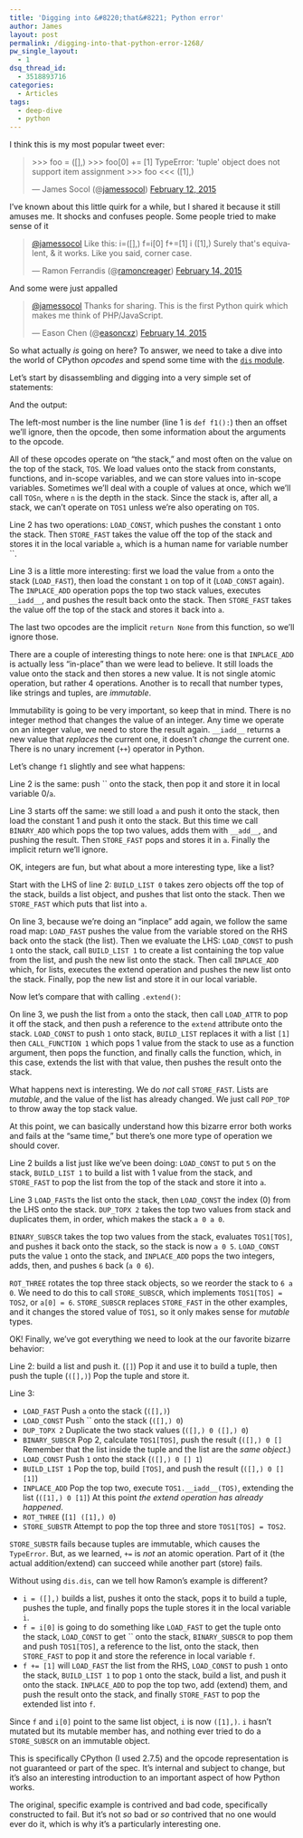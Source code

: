 ```yaml
---
title: 'Digging into &#8220;that&#8221; Python error'
author: James
layout: post
permalink: /digging-into-that-python-error-1268/
pw_single_layout:
  - 1
dsq_thread_id:
  - 3518893716
categories:
  - Articles
tags:
  - deep-dive
  - python
---
```

I think this is my most popular tweet ever:

<blockquote class="twitter-tweet" lang="en">
  <p>
    >>> foo = ([],)&#10;>>> foo[0] += [1]&#10;TypeError: 'tuple' object does not support item assignment&#10;>>> foo&#10;<<< ([1],)
  </p>
  
  <p>
    &mdash; James Socol (@<a href="http://twitter.com/jamessocol">jamessocol</a>) <a href="https://twitter.com/jamessocol/status/565906946780581889">February 12, 2015</a>
  </p>
</blockquote>
<script async src="//platform.twitter.com/widgets.js" charset="utf-8"></script>


I&#8217;ve known about this little quirk for a while, but I shared it because it still amuses me. It shocks and confuses people. Some people tried to make sense of it

<blockquote class="twitter-tweet" data-conversation="none" lang="en">
  <p>
    <a href="https://twitter.com/jamessocol">@jamessocol</a> Like this:&#10;i=([],)&#10;f=i[0]&#10;f+=[1]&#10;i&#10;([1],)&#10;Surely that's equivalent, & it works. Like you said, corner case.
  </p>
  
  <p>
    &mdash; Ramon Ferrandis (@<a href="http://twitter.com/ramoncreager">ramoncreager</a>) <a href="https://twitter.com/ramoncreager/status/566692839598592001">February 14, 2015</a>
  </p>
</blockquote>

And some were just appalled

<blockquote class="twitter-tweet" data-conversation="none" lang="en">
  <p>
    <a href="https://twitter.com/jamessocol">@jamessocol</a> Thanks for sharing. This is the first Python quirk which makes me think of PHP/JavaScript.
  </p>
  
  <p>
    &mdash; Eason Chen (@<a href="http://twitter.com/easoncxz">easoncxz</a>) <a href="https://twitter.com/easoncxz/status/566719670414503936">February 14, 2015</a>
  </p>
</blockquote>

So what actually *is* going on here? To answer, we need to take a dive into the world of CPython *opcodes* and spend some time with the [`dis` module][1].

Let&#8217;s start by disassembling and digging into a very simple set of statements:

<script src="https://gist.github.com/jsocol/1c1912c755512c41fc61.js?file=1f.py"></script>

And the output:

<script src="https://gist.github.com/jsocol/1c1912c755512c41fc61.js?file=1o.dis"></script>

The left-most number is the line number (line 1 is `def f1():`) then an offset we&#8217;ll ignore, then the opcode, then some information about the arguments to the opcode.

All of these opcodes operate on &#8220;the stack,&#8221; and most often on the value on the top of the stack, `TOS`. We load values onto the stack from constants, functions, and in-scope variables, and we can store values into in-scope variables. Sometimes we&#8217;ll deal with a couple of values at once, which we&#8217;ll call `TOSn`, where `n` is the depth in the stack. Since the stack is, after all, a stack, we can&#8217;t operate on `TOS1` unless we&#8217;re also operating on `TOS`.

Line 2 has two operations: `LOAD_CONST`, which pushes the constant `1` onto the stack. Then `STORE_FAST` takes the value off the top of the stack and stores it in the local variable `a`, which is a human name for variable number ``.

Line 3 is a little more interesting: first we load the value from `a` onto the stack (`LOAD_FAST`), then load the constant `1` on top of it (`LOAD_CONST` again). The `INPLACE_ADD` operation pops the top two stack values, executes `__iadd__`, and pushes the result back onto the stack. Then `STORE_FAST` takes the value off the top of the stack and stores it back into `a`.

The last two opcodes are the implicit `return None` from this function, so we&#8217;ll ignore those.

There are a couple of interesting things to note here: one is that `INPLACE_ADD` is actually less &#8220;in-place&#8221; than we were lead to believe. It still loads the value onto the stack and then stores a new value. It is not single atomic operation, but rather 4 operations. Another is to recall that number types, like strings and tuples, are *immutable*.

Immutability is going to be very important, so keep that in mind. There is no integer method that changes the value of an integer. Any time we operate on an integer value, we need to store the result again. `__iadd__` returns a new value that *replaces* the current one, it doesn&#8217;t *change* the current one. There is no unary increment (`++`) operator in Python.

Let&#8217;s change `f1` slightly and see what happens:

<script src="https://gist.github.com/jsocol/1c1912c755512c41fc61.js?file=2f.py"></script>

<script src="https://gist.github.com/jsocol/1c1912c755512c41fc61.js?file=2o.dis"></script>

Line 2 is the same: push `` onto the stack, then pop it and store it in local variable 0/`a`.

Line 3 starts off the same: we still load `a` and push it onto the stack, then load the constant 1 and push it onto the stack. But this time we call `BINARY_ADD` which pops the top two values, adds them with `__add__`, and pushing the result. Then `STORE_FAST` pops and stores it in `a`. Finally the implicit return we&#8217;ll ignore.

OK, integers are fun, but what about a more interesting type, like a list?

<script src="https://gist.github.com/jsocol/1c1912c755512c41fc61.js?file=3f.py"></script>

<script src="https://gist.github.com/jsocol/1c1912c755512c41fc61.js?file=3o.dis"></script>

Start with the LHS of line 2: `BUILD_LIST 0` takes zero objects off the top of the stack, builds a list object, and pushes that list onto the stack. Then we `STORE_FAST` which puts that list into `a`.

On line 3, because we&#8217;re doing an &#8220;inplace&#8221; add again, we follow the same road map: `LOAD_FAST` pushes the value from the variable stored on the RHS back onto the stack (the list). Then we evaluate the LHS: `LOAD_CONST` to push `1` onto the stack, call `BUILD_LIST 1` to create a list containing the top value from the list, and push the new list onto the stack. Then call `INPLACE_ADD` which, for lists, executes the extend operation and pushes the new list onto the stack. Finally, pop the new list and store it in our local variable.

Now let&#8217;s compare that with calling `.extend()`:

<script src="https://gist.github.com/jsocol/1c1912c755512c41fc61.js?file=4f.py"></script>

<script src="https://gist.github.com/jsocol/1c1912c755512c41fc61.js?file=4o.dis"></script>

On line 3, we push the list from `a` onto the stack, then call `LOAD_ATTR` to pop it off the stack, and then push a reference to the `extend` attribute onto the stack. `LOAD_CONST` to push `1` onto stack, `BUILD_LIST` replaces it with a list `[1]` then `CALL_FUNCTION 1` which pops 1 value from the stack to use as a function argument, then pops the function, and finally calls the function, which, in this case, extends the list with that value, then pushes the result onto the stack.

What happens next is interesting. We do *not* call `STORE_FAST`. Lists are *mutable*, and the value of the list has already changed. We just call `POP_TOP` to throw away the top stack value.

At this point, we can basically understand how this bizarre error both works and fails at the &#8220;same time,&#8221; but there&#8217;s one more type of operation we should cover.

<script src="https://gist.github.com/jsocol/1c1912c755512c41fc61.js?file=5f.py"></script>

<script src="https://gist.github.com/jsocol/1c1912c755512c41fc61.js?file=5o.dis"></script>

Line 2 builds a list just like we&#8217;ve been doing: `LOAD_CONST` to put `5` on the stack, `BUILD_LIST 1` to build a list with 1 value from the stack, and `STORE_FAST` to pop the list from the top of the stack and store it into `a`.

Line 3 `LOAD_FAST`s the list onto the stack, then `LOAD_CONST` the index (0) from the LHS onto the stack. `DUP_TOPX 2` takes the top two values from stack and duplicates them, in order, which makes the stack `a 0 a 0`.

`BINARY_SUBSCR` takes the top two values from the stack, evaluates `TOS1[TOS]`, and pushes it back onto the stack, so the stack is now `a 0 5`. `LOAD_CONST` puts the value `1` onto the stack, and `INPLACE_ADD` pops the two integers, adds, then, and pushes `6` back (`a 0 6`).

`ROT_THREE` rotates the top three stack objects, so we reorder the stack to `6 a 0`. We need to do this to call `STORE_SUBSCR`, which implements `TOS1[TOS] = TOS2`, or `a[0] = 6`. `STORE_SUBSCR` replaces `STORE_FAST` in the other examples, and it changes the stored value of `TOS1`, so it only makes sense for *mutable* types.

OK! Finally, we&#8217;ve got everything we need to look at the our favorite bizarre behavior:

<script src="https://gist.github.com/jsocol/1c1912c755512c41fc61.js?file=6f.py"></script>

<script src="https://gist.github.com/jsocol/1c1912c755512c41fc61.js?file=6o.dis"></script>

Line 2: build a list and push it. (`[]`) Pop it and use it to build a tuple, then push the tuple (`([],)`) Pop the tuple and store it.

Line 3:

  * `LOAD_FAST` Push `a` onto the stack (`([],)`)
  * `LOAD_CONST` Push `` onto the stack (`([],) 0`)
  * `DUP_TOPX 2` Duplicate the two stack values (`([],) 0 ([],) 0`)
  * `BINARY_SUBSCR` Pop 2, calculate `TOS1[TOS]`, push the result (`([],) 0 []` Remember that the list inside the tuple and the list are the *same object*.)
  * `LOAD_CONST` Push `1` onto the stack (`([],) 0 [] 1`)
  * `BUILD_LIST 1` Pop the top, build `[TOS]`, and push the result (`([],) 0 [] [1]`)
  * `INPLACE_ADD` Pop the top two, execute `TOS1.__iadd__(TOS)`, extending the list (`([1],) 0 [1]`) At this point *the extend operation has already happened*.
  * `ROT_THREE` (`[1] ([1],) 0`)
  * `STORE_SUBSTR` Attempt to pop the top three and store `TOS1[TOS] = TOS2`.

`STORE_SUBSTR` fails because tuples are immutable, which causes the `TypeError`. But, as we learned, `+=` is *not* an atomic operation. Part of it (the actual addition/extend) can succeed while another part (store) fails.

Without using `dis.dis`, can we tell how Ramon&#8217;s example is different?

  * `i = ([],)` builds a list, pushes it onto the stack, pops it to build a tuple, pushes the tuple, and finally pops the tuple stores it in the local variable `i`.
  * `f = i[0]` is going to do something like `LOAD_FAST` to get the tuple onto the stack, `LOAD_CONST` to get `` onto the stack, `BINARY_SUBSCR` to pop them and push `TOS1[TOS]`, a reference to the list, onto the stack, then `STORE_FAST` to pop it and store the reference in local variable `f`.
  * `f += [1]` will `LOAD_FAST` the list from the RHS, `LOAD_CONST` to push `1` onto the stack, `BUILD_LIST 1` to pop `1` onto the stack, build a list, and push it onto the stack. `INPLACE_ADD` to pop the top two, add (extend) them, and push the result onto the stack, and finally `STORE_FAST` to pop the extended list into `f`.

Since `f` and `i[0]` point to the same list object, `i` is now `([1],)`. `i` hasn&#8217;t mutated but its mutable member has, and nothing ever tried to do a `STORE_SUBSCR` on an immutable object.

This is specifically CPython (I used 2.7.5) and the opcode representation is not guaranteed or part of the spec. It&#8217;s internal and subject to change, but it&#8217;s also an interesting introduction to an important aspect of how Python works.

The original, specific example is contrived and bad code, specifically constructed to fail. But it&#8217;s not *so* bad or *so* contrived that no one would ever do it, which is why it&#8217;s a particularly interesting one.

 [1]: https://docs.python.org/2/library/dis.html
